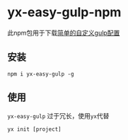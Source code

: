 # yx-easy-gulp-npm

此npm包用于下载[简单的自定义gulp配置](https://github.com/Java-http/yx-easy-gulp)

## 安装

```
npm i yx-easy-gulp -g
```

## 使用 

`yx-easy-gulp` 过于冗长，使用`yx`代替

```
yx init [project]
```